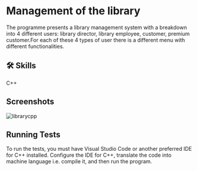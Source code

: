 
# Management of the library

The programme presents a library management system with a breakdown into 4 different users: library director, library employee, customer, premium customer.For each of these 4 types of user there is a different menu with different functionalities.


## 🛠 Skills
C++ 


## Screenshots

![librarycpp](https://github.com/maciekstrach01/Library_project_cpp/assets/146733279/8917e2a6-e1a4-41a9-ad8c-b684c3b860a2)


## Running Tests

To run the tests, you must have Visual Studio Code or another preferred IDE for C++ installed.
Configure the IDE for C++, translate the code into machine language i.e. compile it, and then run the program.
```

